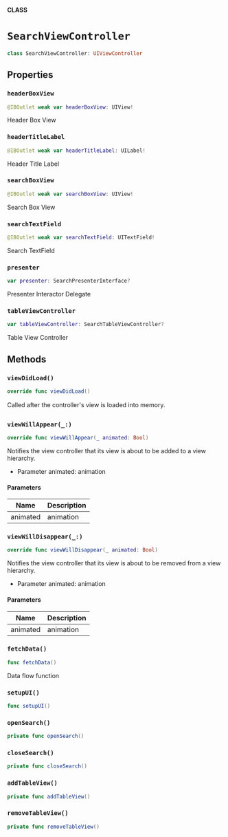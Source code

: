 **CLASS**

# `SearchViewController`

```swift
class SearchViewController: UIViewController
```

## Properties
### `headerBoxView`

```swift
@IBOutlet weak var headerBoxView: UIView!
```

Header Box View

### `headerTitleLabel`

```swift
@IBOutlet weak var headerTitleLabel: UILabel!
```

Header Title Label

### `searchBoxView`

```swift
@IBOutlet weak var searchBoxView: UIView!
```

Search Box View

### `searchTextField`

```swift
@IBOutlet weak var searchTextField: UITextField!
```

Search TextField

### `presenter`

```swift
var presenter: SearchPresenterInterface?
```

Presenter Interactor Delegate

### `tableViewController`

```swift
var tableViewController: SearchTableViewController?
```

Table View Controller

## Methods
### `viewDidLoad()`

```swift
override func viewDidLoad()
```

Called after the controller's view is loaded into memory.

### `viewWillAppear(_:)`

```swift
override func viewWillAppear(_ animated: Bool)
```

Notifies the view controller that its view is about to be added to a view hierarchy.
- Parameter animated: animation

#### Parameters

| Name | Description |
| ---- | ----------- |
| animated | animation |

### `viewWillDisappear(_:)`

```swift
override func viewWillDisappear(_ animated: Bool)
```

Notifies the view controller that its view is about to be removed from a view hierarchy.
- Parameter animated: animation

#### Parameters

| Name | Description |
| ---- | ----------- |
| animated | animation |

### `fetchData()`

```swift
func fetchData()
```

Data flow function

### `setupUI()`

```swift
func setupUI()
```

### `openSearch()`

```swift
private func openSearch()
```

### `closeSearch()`

```swift
private func closeSearch()
```

### `addTableView()`

```swift
private func addTableView()
```

### `removeTableView()`

```swift
private func removeTableView()
```
